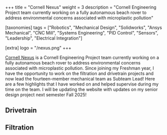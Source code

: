 +++
title = "Cornell Nexus"
weight = 3
description = "Cornell Engineering Project team currently working on a fully autonamous beach rover to address environmental concerns associated with microplastic pollution"

[taxonomies]
tags = ["Robotics", "Mechanical Design", "Solidworks", "Ansys Mechanical", "CNC Mill", "Systems Engineering", "PID Control", "Sensors", "Leadership", "Electrical Integration"]

[extra]
logo = "/nexus.png"
+++


[Cornell Nexus](https://www.cornellnexus.com/) is a Cornell Engineering Project team currently working on a fully autonamous beach rover to address environmental concerns associated with microplastic pollution. Since joining my Freshman year, I have the opportunity to work on the filtration and drivetrain projects and now lead the fourteen-member mechanical team as Subteam Lead! Here are a few highlights that I have worked on and helped supervise during my time on the team. I will be updating the website with updates on my senior design project next semester Fall 2025!

## Drivetrain

## Filtration




